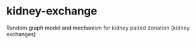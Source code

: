 kidney-exchange
===============

Random graph model and mechanism for kidney paired donation (kidney exchanges)
